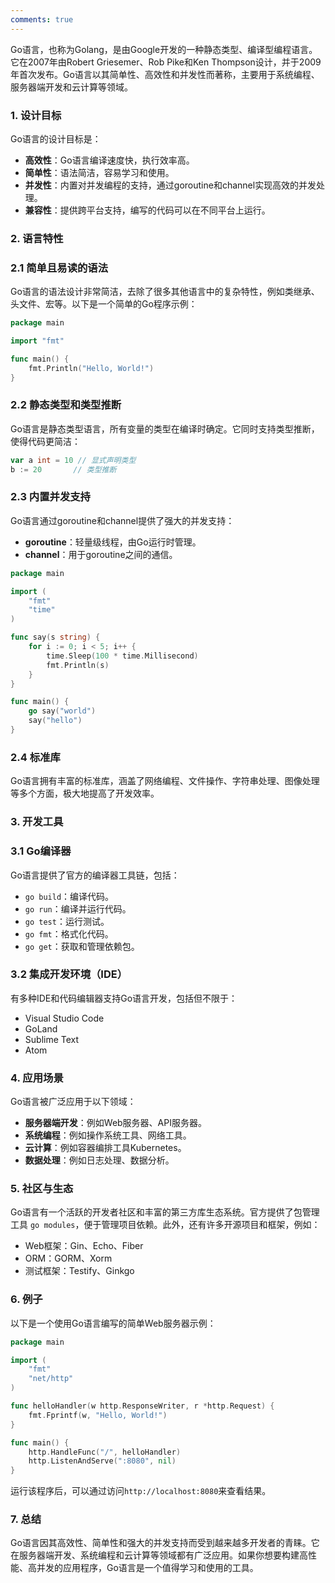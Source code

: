 ```yaml
---
comments: true
---
```


Go语言，也称为Golang，是由Google开发的一种静态类型、编译型编程语言。它在2007年由Robert Griesemer、Rob Pike和Ken Thompson设计，并于2009年首次发布。Go语言以其简单性、高效性和并发性而著称，主要用于系统编程、服务器端开发和云计算等领域。

### 1. 设计目标

Go语言的设计目标是：

- **高效性**：Go语言编译速度快，执行效率高。
- **简单性**：语法简洁，容易学习和使用。
- **并发性**：内置对并发编程的支持，通过goroutine和channel实现高效的并发处理。
- **兼容性**：提供跨平台支持，编写的代码可以在不同平台上运行。

### 2. 语言特性

### 2.1 简单且易读的语法

Go语言的语法设计非常简洁，去除了很多其他语言中的复杂特性，例如类继承、头文件、宏等。以下是一个简单的Go程序示例：

```go
package main

import "fmt"

func main() {
    fmt.Println("Hello, World!")
}

```

### 2.2 静态类型和类型推断

Go语言是静态类型语言，所有变量的类型在编译时确定。它同时支持类型推断，使得代码更简洁：

```go
var a int = 10 // 显式声明类型
b := 20       // 类型推断

```

### 2.3 内置并发支持

Go语言通过goroutine和channel提供了强大的并发支持：

- **goroutine**：轻量级线程，由Go运行时管理。
- **channel**：用于goroutine之间的通信。

```go
package main

import (
    "fmt"
    "time"
)

func say(s string) {
    for i := 0; i < 5; i++ {
        time.Sleep(100 * time.Millisecond)
        fmt.Println(s)
    }
}

func main() {
    go say("world")
    say("hello")
}

```

### 2.4 标准库

Go语言拥有丰富的标准库，涵盖了网络编程、文件操作、字符串处理、图像处理等多个方面，极大地提高了开发效率。

### 3. 开发工具

### 3.1 Go编译器

Go语言提供了官方的编译器工具链，包括：

- `go build`：编译代码。
- `go run`：编译并运行代码。
- `go test`：运行测试。
- `go fmt`：格式化代码。
- `go get`：获取和管理依赖包。

### 3.2 集成开发环境（IDE）

有多种IDE和代码编辑器支持Go语言开发，包括但不限于：

- Visual Studio Code
- GoLand
- Sublime Text
- Atom

### 4. 应用场景

Go语言被广泛应用于以下领域：

- **服务器端开发**：例如Web服务器、API服务器。
- **系统编程**：例如操作系统工具、网络工具。
- **云计算**：例如容器编排工具Kubernetes。
- **数据处理**：例如日志处理、数据分析。

### 5. 社区与生态

Go语言有一个活跃的开发者社区和丰富的第三方库生态系统。官方提供了包管理工具 `go modules`，便于管理项目依赖。此外，还有许多开源项目和框架，例如：

- Web框架：Gin、Echo、Fiber
- ORM：GORM、Xorm
- 测试框架：Testify、Ginkgo

### 6. 例子

以下是一个使用Go语言编写的简单Web服务器示例：

```go
package main

import (
    "fmt"
    "net/http"
)

func helloHandler(w http.ResponseWriter, r *http.Request) {
    fmt.Fprintf(w, "Hello, World!")
}

func main() {
    http.HandleFunc("/", helloHandler)
    http.ListenAndServe(":8080", nil)
}

```

运行该程序后，可以通过访问`http://localhost:8080`来查看结果。

### 7. 总结

Go语言因其高效性、简单性和强大的并发支持而受到越来越多开发者的青睐。它在服务器端开发、系统编程和云计算等领域都有广泛应用。如果你想要构建高性能、高并发的应用程序，Go语言是一个值得学习和使用的工具。